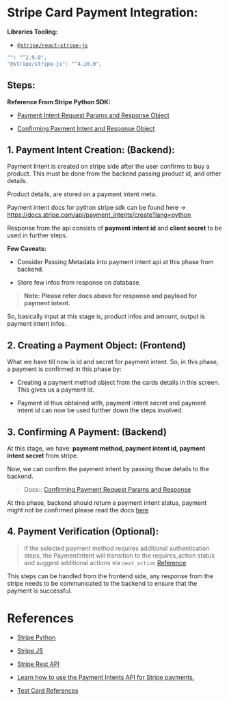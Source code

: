 # Stripe Card Payment Integration:

**Libraries Tooling:**
- [``@stripe/react-stripe-js``](https://www.npmjs.com/package/@stripe/react-stripe-js)

```js
"": "^2.9.0",
"@stripe/stripe-js": "^4.10.0",
```

## Steps:


**Reference From Stripe Python SDK:**
- [Payment Intent Request Params and Response Object](https://docs.stripe.com/api/payment_intents/create?lang=python)

- [Confirming Payment Intent and Response Object](https://docs.stripe.com/api/payment_intents/confirm?lang=python)






## 1. Payment Intent Creation: (Backend):

Payment Intent is created on stripe side after the user confirms to buy a product.
This must be done from the backend passing product id, and other details. 

Product details, are stored on a payment intent meta. 

Payment intent docs for python stripe sdk can be found here -> https://docs.stripe.com/api/payment_intents/create?lang=python 

Response from the api consists of **payment intent id** and **client secret** to be used in further steps.


**Few Caveats:**
-  Consider Passing Metadata into payment intent api at this phase from backend.

-  Store few infos from response on database.

> **Note: Please refer docs above for response and payload for payment intent.**

So, basically input at this stage is, product infos and amount, output is payment intent infos.


## 2. Creating a Payment Object: (Frontend)


What we have till now is id and secret for payment intent. So, in this phase, a payment is confirmed in this phase by:

- Creating a payment method object from the cards details in this screen. This gives us a payment id.

- Payment id thus obtained with, payment intent secret and payment intent id can now be used further down the steps involved.

## 3. Confirming A Payment: (Backend)

At this stage, we have: **payment method, payment intent id, payment intent secret** from stripe. 


Now, we can confirm the payment intent by passing those details to the backend.

> Docs:: [Confirming Payment Request Params and Response](https://docs.stripe.com/api/payment_intents/confirm?lang=python)

At this phase, backend should return a payment intent status, payment might not be confirmed please read the docs [here](https://docs.stripe.com/api/payment_intents/confirm?lang=python)

## 4. Payment Verification (Optional):

> If the selected payment method requires additional authentication steps, the PaymentIntent will transition to the requires_action status and suggest additional actions via ``next_action`` [Reference](https://docs.stripe.com/api/payment_intents/confirm?lang=python)

This steps can be handled from the frontend side, any response from the stripe needs to be communicated to the backend to ensure that the payment is successful.


# References
- [Stripe Python](https://docs.stripe.com/api?lang=python)

- [Stripe JS](https://docs.stripe.com/js)

- [Stripe Rest API](https://docs.stripe.com/api?lang=curl)

- [Learn how to use the Payment Intents API for Stripe payments.](https://docs.stripe.com/payments/payment-intents?lang=python)

- [Test Card References](https://docs.stripe.com/testing?testing-method=card-numbers)
